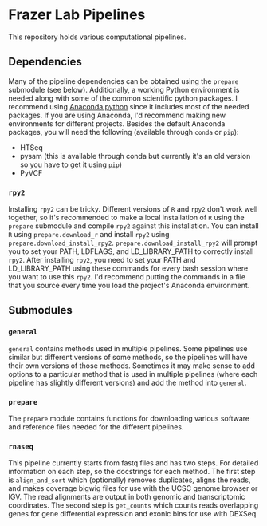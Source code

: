 Frazer Lab Pipelines
=========

This repository holds various computational pipelines.

## Dependencies

Many of the pipeline dependencies can be obtained using the `prepare` submodule
(see below). Additionally, a working Python environment is needed along with
some of the common scientific python packages. I recommend using [Anaconda
python](https://store.continuum.io/cshop/anaconda/) since it includes most of
the needed packages. If you are using Anaconda, I'd recommend making new
environments for different projects. Besides the default Anaconda packages, you
will need the following (available through `conda` or `pip`):

* HTSeq
* pysam (this is available through conda but currently it's an old version so
  you have to get it using `pip`)
* PyVCF

### `rpy2`

Installing `rpy2` can be tricky. Different versions of `R` and `rpy2` don't work
well together, so it's recommended to make a local installation of `R` using the
`prepare` submodule and compile `rpy2` against this installation. You can
install `R` using `prepare.download_r` and install `rpy2` using
`prepare.download_install_rpy2`. `prepare.download_install_rpy2` will prompt you
to set your PATH, LDFLAGS, and LD_LIBRARY_PATH to correctly install `rpy2`.
After installing `rpy2`, you need to set your PATH and LD_LIBRARY_PATH using
these commands for every bash session where you want to use this `rpy2`. I'd
recommend putting the commands in a file that you source every time you load
the project's Anaconda environment.

## Submodules

### `general`

`general` contains methods used in multiple pipelines. Some pipelines use
similar but different versions of some methods, so the pipelines will have
their own versions of those methods. Sometimes it may make sense to add options
to a particular method that is used in multiple pipelines (where each pipeline
has slightly different versions) and add the method into `general`.

### `prepare`

The `prepare` module contains functions for downloading various software and
reference files needed for the different pipelines. 

### `rnaseq`

This pipeline currently starts from fastq files and has two steps. For detailed
information on each step, so the docstrings for each method. The first step is
`align_and_sort` which (optionally) removes duplicates, aligns the reads, and
makes coverage bigwig files for use with the UCSC genome browser or IGV. The
read alignments are output in both genomic and transcriptomic coordinates. The
second step is `get_counts` which counts reads overlapping genes for gene
differential expression and exonic bins for use with DEXSeq.

